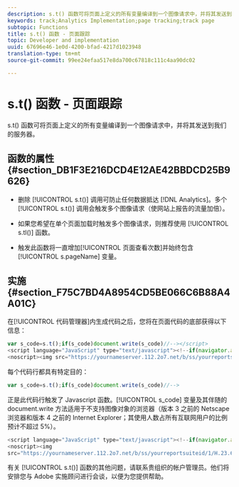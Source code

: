 ```yaml
---
description: s.t() 函数可将页面上定义的所有变量编译到一个图像请求中，并将其发送到我们的服务器。
keywords: track;Analytics Implementation;page tracking;track page
subtopic: Functions
title: s.t() 函数 - 页面跟踪
topic: Developer and implementation
uuid: 67696e46-1e0d-4200-bfad-4217d1023948
translation-type: tm+mt
source-git-commit: 99ee24efaa517e8da700c67818c111c4aa90dc02

---
```



# s.t() 函数 - 页面跟踪

s.t() 函数可将页面上定义的所有变量编译到一个图像请求中，并将其发送到我们的服务器。

## 函数的属性 {#section_DB1F3E216DCD4E12AE42BBDCD25B9626}

* 删除 [!UICONTROL s.t()] 调用可防止任何数据抵达 [!DNL Analytics]。多个 [!UICONTROL s.t()] 调用会触发多个图像请求（使网站上报告的流量加倍）。

* 如果您希望在单个页面加载时触发多个图像请求，则推荐使用 [!UICONTROL s.tl()] 函数。
* 触发此函数将一直增加[!UICONTROL 页面查看次数]并始终包含 [!UICONTROL s.pageName] 变量。

## 实施 {#section_F75C7BD4A8954CD5BE066C6B88A4A01C}

在[!UICONTROL 代码管理器]内生成代码之后，您将在页面代码的底部获得以下信息：

```js
var s_code=s.t();if(s_code)document.write(s_code)//--></script> 
<script language="JavaScript" type="text/javascript"><!--if(navigator.appVersion.indexOf('MSIE')>=0)document.write(unescape('%3C')+'\!-'+'-')//--></script> 
<noscript><img src="https://yournameserver.112.2o7.net/b/ss/yourreportsuiteid/1/H.23.6--NS/0" height="1" width="1" border="0" alt="" /></noscript> 
```

每个代码行都具有特定目的：

```js
var s_code=s.t();if(s_code)document.write(s_code)//-->
```

正是此代码行触发了 Javascript 函数。[!UICONTROL s_code] 变量及其伴随的 document.write 方法适用于不支持图像对象的浏览器（版本 3 之前的 Netscape 浏览器和版本 4 之前的 Internet Explorer；其使用人数占所有互联网用户的比例预计不超过 5%）。

```js
<script language="JavaScript" type="text/javascript"><!--if(navigator.appVersion.indexOf('MSIE')>=0)document.write(unescape('%3C')+'\!-'+'-')//--></script> 
<noscript><img  
src="https://yournameserver.112.2o7.net/b/ss/yourreportsuiteid/1/H.23.6--NS/0" height="1" width="1" border="0" alt="" />
```

有关 [!UICONTROL s.t()] 函数的其他问题，请联系贵组织的帐户管理员。他们将安排您与 Adobe 实施顾问进行会谈，以便为您提供帮助。
